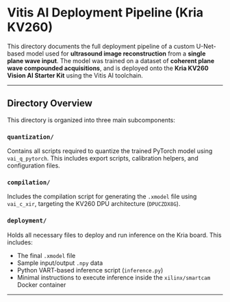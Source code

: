 # Vitis AI Deployment Pipeline (Kria KV260)

This directory documents the full deployment pipeline of a custom U-Net-based model used for **ultrasound image reconstruction** from a **single plane wave input**. The model was trained on a dataset of **coherent plane wave compounded acquisitions**, and is deployed onto the **Kria KV260 Vision AI Starter Kit** using the Vitis AI toolchain.

---

## Directory Overview

This directory is organized into three main subcomponents:

### `quantization/`
Contains all scripts required to quantize the trained PyTorch model using `vai_q_pytorch`. This includes export scripts, calibration helpers, and configuration files.

### `compilation/`
Includes the compilation script for generating the `.xmodel` file using `vai_c_xir`, targeting the KV260 DPU architecture (`DPUCZDX8G`).

### `deployment/`
Holds all necessary files to deploy and run inference on the Kria board. This includes:
- The final `.xmodel` file
- Sample input/output `.npy` data
- Python VART-based inference script (`inference.py`)
- Minimal instructions to execute inference inside the `xilinx/smartcam` Docker container

---